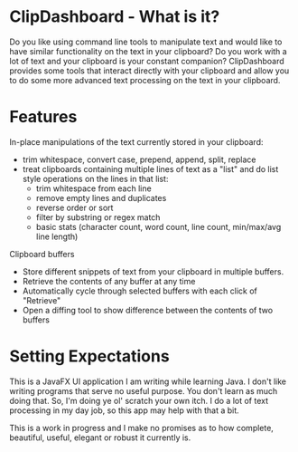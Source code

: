 # ClipDashboard - What is it?

Do you like using command line tools to manipulate text and would like to have similar functionality on the text in your clipboard? Do you work with a lot of text and your clipboard is your constant companion?  ClipDashboard provides some tools that interact directly with your clipboard and allow you to do some more advanced text processing on the text in your clipboard.

# Features

In-place manipulations of the text currently stored in your clipboard:

- trim whitespace, convert case, prepend, append, split, replace
- treat clipboards containing multiple lines of text as a "list" and do list style operations on the lines in that list:
    - trim whitespace from each line
    - remove empty lines and duplicates
    - reverse order or sort
    - filter by substring or regex match
    - basic stats (character count, word count, line count, min/max/avg line length)

Clipboard buffers

- Store different snippets of text from your clipboard in multiple buffers.
- Retrieve the contents of any buffer at any time
- Automatically cycle through selected buffers with each click of "Retrieve"
- Open a diffing tool to show difference between the contents of two buffers

# Setting Expectations

This is a JavaFX UI application I am writing while learning Java.  I don't like writing programs that serve no useful purpose. You don't learn as much doing that.  So, I'm doing ye ol' scratch your own itch.  I do a lot of text processing in my day job, so this app may help with that a bit. 
  
This is a work in progress and I make no promises as to how complete, beautiful, useful, elegant or robust it currently is.